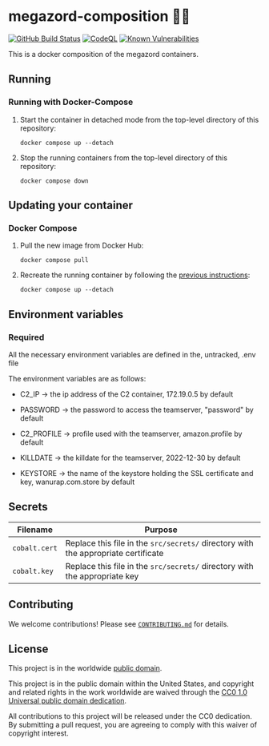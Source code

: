 # megazord-composition :dragon_face:🐳 #

[![GitHub Build Status](https://github.com/xvxd4sh/megazord-composition/workflows/build/badge.svg)](https://github.com/xvxd4sh/megazord-composition/actions/workflows/build.yml)
[![CodeQL](https://github.com/xvxd4sh/megazord-composition/workflows/CodeQL/badge.svg)](https://github.com/xvxd4sh/megazord-composition/actions/workflows/codeql-analysis.yml)
[![Known Vulnerabilities](https://snyk.io/test/github/xvxd4sh/megazord-composition/badge.svg)](https://snyk.io/test/github/xvxd4sh/megazord-composition)

This is a docker composition of the megazord containers.

## Running ##

### Running with Docker-Compose ###

1. Start the container in detached mode from the top-level directory of this repository:

    ```console
    docker compose up --detach
    ```

2. Stop the running containers from the top-level directory of this repository:

    ```console
    docker compose down
    ```

## Updating your container ##

### Docker Compose ###

1. Pull the new image from Docker Hub:

    ```console
    docker compose pull
    ```

1. Recreate the running container by following the [previous instructions](#running-with-docker-compose):

    ```console
    docker compose up --detach
    ```
<!--  
## Image tags ##

The images of this container are tagged with [semantic
versions](https://semver.org) of the underlying example project that they
containerize.  It is recommended that most users use a version tag (e.g.
`:0.0.1`).

| Image:tag | Description |
|-----------|-------------|
|`cisagov/example:1.2.3`| An exact release version. |
|`cisagov/example:1.2`| The most recent release matching the major and minor version numbers. |
|`cisagov/example:1`| The most recent release matching the major version number. |
|`cisagov/example:edge` | The most recent image built from a merge into the `develop` branch of this repository. |
|`cisagov/example:nightly` | A nightly build of the `develop` branch of this repository. |
|`cisagov/example:latest`| The most recent release image pushed to a container registry.  Pulling an image using the `:latest` tag [should be avoided.](https://vsupalov.com/docker-latest-tag/) |

See the [tags tab](https://hub.docker.com/r/cisagov/example/tags) on Docker
Hub for a list of all the supported tags.

## Volumes ##

| Mount point | Purpose        |
|-------------|----------------|
| `/var/log`  |  Log storage   |

## Ports ##

The following ports are exposed by this container:

| Port | Purpose        |
|------|----------------|
| 8080 | Example only; nothing is actually listening on the port |

The sample [Docker composition](docker-compose.yml) publishes the
exposed port at 8080.
-->
## Environment variables ##

### Required ###

All the necessary environment variables are defined in the, untracked, .env file

The environment variables are as follows:

- C2_IP -> the ip address of the C2 container, 172.19.0.5 by default

- PASSWORD -> the password to access the teamserver, "password" by default

- C2_PROFILE -> profile used with the teamserver, amazon.profile by default

- KILLDATE -> the killdate for the teamserver, 2022-12-30 by default

- KEYSTORE -> the name of the keystore holding the SSL certificate and key, wanurap.com.store by default

<!--
| Name  | Purpose | Default |
|-------|---------|---------|
| `REQUIRED_VARIABLE` | Describe its purpose. | `null` |
-->
 <!--
### Optional ###

| Name  | Purpose | Default |
|-------|---------|---------|
| `ECHO_MESSAGE` | Sets the message echoed by this container.  | `Hello World from Dockerfile` |
-->
## Secrets ##

| Filename     | Purpose |
|--------------|---------|
| `cobalt.cert` | Replace this file in the `src/secrets/` directory with the appropriate certificate |
| `cobalt.key`  | Replace this file in the `src/secrets/` directory with the appropriate key |
 
<!--
## Building from source ##

Build the image locally using this git repository as the [build context](https://docs.docker.com/engine/reference/commandline/build/#git-repositories):

```console
docker build \
  --build-arg VERSION=0.0.1 \
  --tag cisagov/example:0.0.1 \
  https://github.com/cisagov/example.git#develop
```
-->
<!--
## Cross-platform builds ##

To create images that are compatible with other platforms, you can use the
[`buildx`](https://docs.docker.com/buildx/working-with-buildx/) feature of
Docker:

1. Copy the project to your machine using the `Code` button above
   or the command line:

    ```console
    git clone https://github.com/cisagov/example.git
    cd example
    ```

1. Create the `Dockerfile-x` file with `buildx` platform support:

    ```console
    ./buildx-dockerfile.sh
    ```

1. Build the image using `buildx`:

    ```console
    docker buildx build \
      --file Dockerfile-x \
      --platform linux/amd64 \
      --build-arg VERSION=0.0.1 \
      --output type=docker \
      --tag cisagov/example:0.0.1 .
    ```

## New repositories from a skeleton ##

Please see our [Project Setup guide](https://github.com/cisagov/development-guide/tree/develop/project_setup)
for step-by-step instructions on how to start a new repository from
a skeleton. This will save you time and effort when configuring a
new repository!
-->
## Contributing ##

We welcome contributions!  Please see [`CONTRIBUTING.md`](CONTRIBUTING.md) for
details.

## License ##

This project is in the worldwide [public domain](LICENSE).

This project is in the public domain within the United States, and
copyright and related rights in the work worldwide are waived through
the [CC0 1.0 Universal public domain
dedication](https://creativecommons.org/publicdomain/zero/1.0/).

All contributions to this project will be released under the CC0
dedication. By submitting a pull request, you are agreeing to comply
with this waiver of copyright interest.
